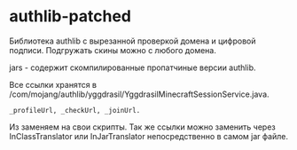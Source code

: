 # authlib-patched
Библиотека authlib с вырезанной проверкой домена и цифровой подписи.
Подгружать скины можно с любого домена.


jars - содержит скомпилированные пропатчиные версии authlib.

Все ссылки хранятся в /com/mojang/authlib/yggdrasil/YggdrasilMinecraftSessionService.java. 
```
_profileUrl, _checkUrl, _joinUrl. 
```
Из заменяем на свои скрипты.
Так же ссылки можно заменить через InClassTranslator или InJarTranslator непосредственно в самом jar файле.
